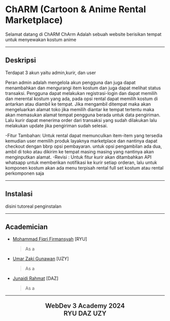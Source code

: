 # ChARM (Cartoon &amp; Anime Rental Marketplace)

Selamat datang di ChARM 
ChArm Adalah sebuah website berisikan tempat untuk menyewakan kostum anime

---

## Deskripsi

Terdapat 3 akun yaitu admin,kurir, dan user

Peran admin adalah mengelola akun pengguna dan juga dapat menambahkan dan mengurangi item kostum dan juga dapat melihat status transaksi.
Pengguna dapat melakukan registrasi-login dan dapat memilih dan merental kostum yang ada, pada opsi rental dapat memilih kostum di antarkan atau diambil ke tempat. Jika mengambil ditempat maka akan mengeluarkan alamat toko  jika memilih diantar ke tempat tertentu maka akan memasukan alamat tempat pengguna berada untuk data pengiriman.
Lalu kurir dapat menerima order dari transaksi yang sudah dilakukan lalu melakukan update jika pengiriman sudah selesai.

-Fitur Tambahan: Untuk rental dapat memunculkan item-item yang tersedia kemudian user memilih produk layaknya marketplace dan nantinya dapat checkout dengan bbrp opsi pembayaran.
untuk opsi pengambilan ada dua, ambil di toko atau dikirim ke tempat masing masing yang nantinya akan menginputkan alamat.
-Revisi : Untuk fitur kurir akan ditambahkan API whatsapp untuk memberikan notifikasi ke kurir setiap orderan, lalu untuk komponen kostum akan ada menu terpisah rental full set kostum atau rental perkomponen saja

---

## Instalasi

disini tutoreal penginstalan

---

## Academician

- [Mohammad Fiqri Firmansyah](https://github.com/TakanashaTaryu) [RYU]
  > As a
- [Umar Zaki Gunawan](https://github.com/marzkigun27) [UZY]
  > As a
- [Junaidi Rahmat](https://github.com/DrealGea) [DAZ]
  > As a

---

<div align="center">
  <p style="font-size: 20px; font-weight: 600; text-align: center;">WebDev 3 Academy 2024 <br> RYU DAZ UZY </p>
</div>
